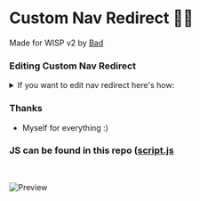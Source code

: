 # Custom Nav Redirect 🔗👀

Made for WISP v2 by [Bad](https://bad.is-having.fun)

### Editing Custom Nav Redirect
<details>
<summary>If you want to edit nav redirect here's how:</summary>
![Edit](https://user-images.githubusercontent.com/87938689/215142047-93735ea6-8bd0-430d-ba7b-dd9c6e276d0c.png)
</details>


### Thanks 
+ Myself for everything :)


### JS can be found in this repo ([script.js](script.js)

<br />

![Preview](https://user-images.githubusercontent.com/87938689/215141435-18a2518f-b437-411c-90b9-f1c54dad798c.png)
